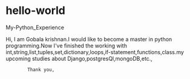 # hello-world
My-Python_Experience

Hi,
         I am Gobala krishnan.I would like to become a master in python programming.Now I've finished the working with int,string,list,tuples,set,dictionary,loops,if-statement,functions,class.my upcoming studies about Django,postgresQl,mongoDB,etc.,
         
            Thank you,
